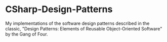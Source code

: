 # CSharp-Design-Patterns
My implementations of the software design patterns described in the classic, "Design Patterns: Elements of Reusable Object-Oriented Software" by the Gang of Four.
